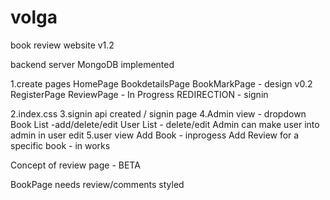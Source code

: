 # volga
book review website v1.2

backend server MongoDB implemented


1.create pages 
    HomePage
    BookdetailsPage
    BookMarkPage - design v0.2
    RegisterPage
    ReviewPage - In Progress
    REDIRECTION - signin

2.index.css 
3.signin api created / signin page 
4.Admin view - dropdown
    Book List -add/delete/edit
    User List - delete/edit
Admin can make user into admin in user edit
5.user view
    Add Book - inprogess
    Add Review for a specific book - in works

Concept of review page - BETA 


BookPage needs review/comments styled